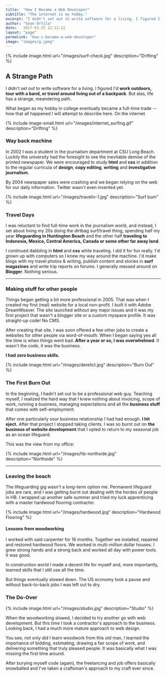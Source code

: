 ```yaml
---
title:  "How I Became a Web Developer"
subtitle: "The internet is my hobby."
excerpt: "I didn't set out to write software for a living. I figured I'd work outdoors, tour with a band, or travel around living out of a backpack. But alas, life has a strange, meandering path..."
author: "Sean Orfila"
date:   2017-03-25 12:12:12
layout: "page"
permalink: "how-i-became-a-web-developer"
image: "images/g.jpeg"
---
```


{% include image.html url="/images/surf-check.jpg" description="Drifting" %} 

## A Strange Path
I didn't set out to write software for a living. I figured I'd **work outdoors, tour with a band, or travel around living out of a backpack**. But alas, life has a strange, meandering path.

What began as my hobby in college eventually became a full-time trade -- how that all happened I will attempt to describe here. On the internet.

{% include image-small.html url="/images/internet_surfing.gif" description="Drifting" %} 

### Way back machine

In 2002 I was a student in the journalism department at CSU Long Beach. Luckily the university had the foresight to see the inevitable demise of the printed newspaper. We were encouraged to study **html** and **css** in addition to the regular curricula of **design**, **copy editing**, **writing** and **investigative journalism**. 

By 2004 newspaper sales were crashing and we began relying on the web for our daily information. Twitter wasn't even invented yet.

{% include image.html url="/images/travelin-1.jpg" description="Surf bum" %} 

### Travel Days

I was reluctant to find full-time work in the journalism world, and instead, I set about living my 20s doing the dirtbag surf/travel thing, spending half my year **lifeguarding in Huntington Beach** and the other half **traveling to Indonesia, Mexico, Central America, Canada or some other far away land**.

I continued dabbling in **html** and **css** while traveling. I did it for fun really. I'd grown up with computers so I knew my way around the machine. I'd make blogs with my travel photos & writing, publish content and stories in **surf magazines** and write trip reports on forums. I generally messed around on **Blogger**. Nothing serious. 

---

### Making stuff for other people

Things began getting a bit more professional in 2005. That was when I created my first (real) website for a local non-profit. I built it with Adobe DreamWeaver. The site launched without any major issues and it was my first project that wasn't a blogger site or a custom myspace profile. It was straight-up code! No CMS.
 
After creating that site, I was soon offered a few other jobs to create a websites for other people via word-of-mouth. When I began saying yes all the time is when things went bad. **After a year or so, I was overwhelmed**. It wasn't the code, it was the business. 

**I had zero business skills.**

{% include image.html url="/images/derelict.jpg" description="Burn Out" %} 

### The First Burn Out

In the beginning, I hadn't set out to be a professional web guy. Teaching myself, I realized the hard way that I knew nothing about invoicing, scope of work, running a business, managing expectations and all the **business stuff** that comes with self-employment.

After one particularly sour business relationship I had had enough. **I hit eject.** After that project I stopped taking clients. I was so burnt out on **the business of website development** that I opted to return to my seasonal job as an ocean lifeguard.

This was the view from my office:

{% include image.html url="/images/hb-northside.jpg" description="Northside" %} 

---

### Leaving the beach

The lifeguarding gig wasn't a long-term option me. Permanent lifeguard jobs are rare, and I was getting burnt out dealing with the hordes of people in HB. I wrapped up another safe summer and tried my luck apprenticing with a master hardwood flooring contractor.

{% include image.html url="/images/hardwood.jpg" description="Hardwood Flooring" %} 

#### Lessons from woodworking
 
I worked with said carpenter for 16 months. Together we installed, repaired and restored hardwood floors. We worked in multi-million dollar houses. I grew strong hands and a strong back and worked all day with power tools. It was good.

In construction world I made a decent life for myself and, more importantly, learned skills that I still use all the time. 

But things eventually slowed down. The US economy took a pause and without back-to-back jobs I was left out to dry. 

### The Do-Over

{% include image.html url="/images/studio.jpg" description="Studio" %} 

When the woodworking slowed, I decided to try another go with web development. But this time I took a contractor's approach to the business. Looking back, I had a much more mature approach to web design. 

You see, not only did I learn woodwork from this old man, I learned the importance of bidding, estimating, drawing a fair scope of work, and delivering something that truly pleased people. It was basically what I was missing the first time around.

After burying myself code (again), the freelancing and job offers basically snowballed and I've taken a craftsman's approach to my craft ever since.